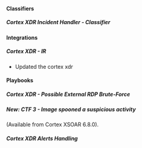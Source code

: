 
#### Classifiers

##### Cortex XDR Incident Handler - Classifier


#### Integrations

##### Cortex XDR - IR

- Updated the cortex xdr 

#### Playbooks

##### Cortex XDR - Possible External RDP Brute-Force

##### New: CTF 3 - Image spooned a suspicious activity

 (Available from Cortex XSOAR 6.8.0).
##### Cortex XDR Alerts Handling

